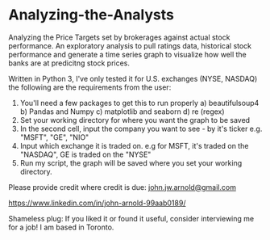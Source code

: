 # Analyzing-the-Analysts
Analyzing the Price Targets set by brokerages against actual stock performance. An exploratory analysis to pull ratings data, historical stock performance and generate a time series graph to visualize how well the banks are at predicitng stock prices.

Written in Python 3, I've only tested it for U.S. exchanges (NYSE, NASDAQ) the following are the requirements from the user:
  1) You'll need a few packages to get this to run properly
    a) beautifulsoup4
    b) Pandas and Numpy
    c) matplotlib and seaborn
    d) re (regex) 
  2) Set your working directory for where you want the graph to be saved
  3) In the second cell, input the company you want to see - by it's ticker e.g. "MSFT", "GE", "NIO"
  4) Input which exchange it is traded on. e.g for MSFT, it's traded on the "NASDAQ", GE is traded on the "NYSE"
  5) Run my script, the graph will be saved where you set your working directory. 
  
Please provide credit where credit is due:
  john.jw.arnold@gmail.com
  
  https://www.linkedin.com/in/john-arnold-99aab0189/

Shameless plug: If you liked it or found it useful, consider interviewing me for a job! I am based in Toronto.
